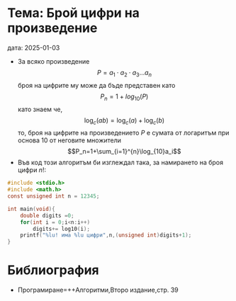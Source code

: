 # Тема: Брой цифри на произведение
дата: 2025-01-03

- За всяко произведение $$P = а_1\cdot а_2\cdot a_3...a_n$$броя на цифрите му може да бъде представен като $$P_n = 1 + log_{10}(P)$$
като знаем че, $$\log_c(ab) = \log_c(a)+\log_c(b)$$
то, броя на цифрите на произведението $P$ е сумата от логаритъм при основа 10 от неговите множители $$P_n=1+\sum_{i=1}^{n}\log_{10}a_i$$
- Във код този алгоритъм би изглеждал така, за намирането на броя цифри $n!$:
```c
#include <stdio.h>
#include <math.h>
const unsigned int n = 12345;

int main(void){
	double digits =0;
	for(int i = 0;i<n:i++)
		digits+= log10(i);
	printf("%lu! има %lu цифри",n,(unsigned int)digits+1);
}
```

# Библиография 
- Програмиране=++Алгоритми,Второ издание,стр. 39